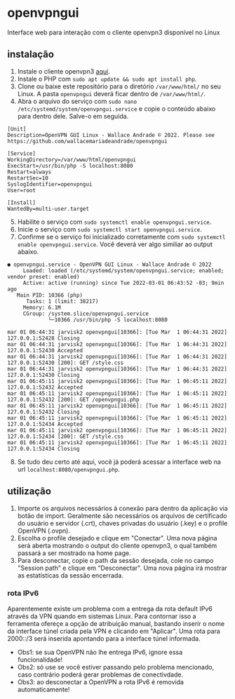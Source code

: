 # openvpngui
Interface web para interação com o cliente openvpn3 disponível no Linux

## instalação
1) Instale o cliente openvpn3 [aqui](https://openvpn.net/cloud-docs/openvpn-3-client-for-linux/).
2) Instale o PHP com ```sudo apt update && sudo apt install php```.
3) Clone ou baixe este repositório para o diretório ```/var/www/html/``` no seu Linux. A pasta ```openvpngui``` deverá ficar dentro de ```/var/www/html/```.
4) Abra o arquivo do serviço com ```sudo nano /etc/systemd/system/openvpngui.service``` e copie o conteúdo abaixo para dentro dele. Salve-o em seguida.
```
[Unit]
Description=OpenVPN GUI Linux - Wallace Andrade © 2022. Please see https://github.com/wallacemariadeandrade/openvpngui

[Service]
WorkingDirectory=/var/www/html/openvpngui
ExecStart=/usr/bin/php -S localhost:8080
Restart=always
RestartSec=10
SyslogIdentifier=openvpngui
User=root

[Install]
WantedBy=multi-user.target
```
5) Habilite o serviço com ```sudo systemctl enable openvpngui.service```.
6) Inicie o serviço com ```sudo systemctl start openvpngui.service```.
7) Confirme se o serviço foi inicializado corretamente com ```sudo systemctl enable openvpngui.service```. Você deverá ver algo similiar ao output abaixo.
```
● openvpngui.service - OpenVPN GUI Linux - Wallace Andrade © 2022
     Loaded: loaded (/etc/systemd/system/openvpngui.service; enabled; vendor preset: enabled)
     Active: active (running) since Tue 2022-03-01 06:43:52 -03; 9min ago
   Main PID: 10366 (php)
      Tasks: 1 (limit: 38217)
     Memory: 6.1M
     CGroup: /system.slice/openvpngui.service
             └─10366 /usr/bin/php -S localhost:8080

mar 01 06:44:31 jarvisk2 openvpngui[10366]: [Tue Mar  1 06:44:31 2022] 127.0.0.1:52428 Closing
mar 01 06:44:31 jarvisk2 openvpngui[10366]: [Tue Mar  1 06:44:31 2022] 127.0.0.1:52430 Accepted
mar 01 06:44:31 jarvisk2 openvpngui[10366]: [Tue Mar  1 06:44:31 2022] 127.0.0.1:52430 [200]: GET /style.css
mar 01 06:44:31 jarvisk2 openvpngui[10366]: [Tue Mar  1 06:44:31 2022] 127.0.0.1:52430 Closing
mar 01 06:45:11 jarvisk2 openvpngui[10366]: [Tue Mar  1 06:45:11 2022] 127.0.0.1:52432 Accepted
mar 01 06:45:11 jarvisk2 openvpngui[10366]: [Tue Mar  1 06:45:11 2022] 127.0.0.1:52432 [200]: GET /openvpngui.php
mar 01 06:45:11 jarvisk2 openvpngui[10366]: [Tue Mar  1 06:45:11 2022] 127.0.0.1:52432 Closing
mar 01 06:45:11 jarvisk2 openvpngui[10366]: [Tue Mar  1 06:45:11 2022] 127.0.0.1:52434 Accepted
mar 01 06:45:11 jarvisk2 openvpngui[10366]: [Tue Mar  1 06:45:11 2022] 127.0.0.1:52434 [200]: GET /style.css
mar 01 06:45:11 jarvisk2 openvpngui[10366]: [Tue Mar  1 06:45:11 2022] 127.0.0.1:52434 Closing
```
8) Se tudo deu certo até aqui, você já poderá acessar a interface web na url ```localhost:8080/openvpngui.php```.

## utilização

1) Importe os arquivos necessários à conexão para dentro da aplicação via botão de import. Geralmente são necessários os arquivos de certificado do usuário e servidor (.crt), chaves privadas do usuário (.key) e o profile OpenVPN (.ovpn).
2) Escolha o profile desejado e clique em "Conectar". Uma nova página será aberta mostrando o output do cliente openvpn3, o qual também passará a ser mostrado na home page.
3) Para desconectar, copie o path da sessão desejada, cole no campo "Session path" e clique em "Desconectar". Uma nova página irá mostrar as estatísticas da sessão encerrada.

### rota IPv6
Aparentemente existe um problema com a entrega da rota default IPv6 através da VPN quando em sistemas Linux. Para contornar isso a ferramenta ofereçe a opção de atribuição manual, bastando inserir o nome da interface túnel criada pela VPN e clicando em "Aplicar". Uma rota para 2000::/3 será inserida apontando para a interface túnel informada.

- Obs1: se sua OpenVPN não lhe entrega IPv6, ignore essa funcionalidade!
- Obs2: só use se você estiver passando pelo problema mencionado, caso contrário poderá gerar problemas de conectivdade.
- Obs3: ao desconectar a OpenVPN a rota IPv6 é removida automaticamente!
